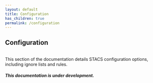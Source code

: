 ```yaml
---
layout: default
title: Configuration
has_children: true
permalink: /configuration
---
```


## Configuration
<br />
This section of the documentation details STACS configuration options, including
ignore lists and rules.

#### _This documentation is under development._
